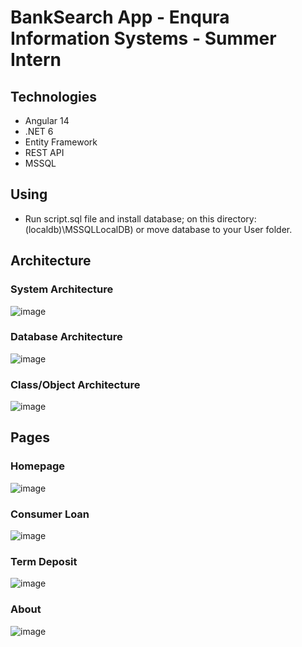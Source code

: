 # BankSearch App - Enqura Information Systems - Summer Intern

## Technologies
- Angular 14
- .NET 6
- Entity Framework
- REST API
- MSSQL

## Using
- Run script.sql file and install database; on this directory: (localdb)\MSSQLLocalDB) or move database to your User folder.

## Architecture

### System Architecture
![image](https://user-images.githubusercontent.com/81313884/212362500-debee130-0962-43d9-9f39-aed6c80c60df.png)

### Database Architecture
![image](https://user-images.githubusercontent.com/81313884/212362567-dbb46bfc-5357-41ee-bc79-bb03a71f8c1b.png)

### Class/Object Architecture
![image](https://user-images.githubusercontent.com/81313884/212362611-e53c6903-0220-4720-9ad7-636a32d861cf.png)

## Pages

### Homepage
![image](https://user-images.githubusercontent.com/81313884/212363235-277e961e-fef2-4f0a-9d18-318acbbb4476.png)

### Consumer Loan
![image](https://user-images.githubusercontent.com/81313884/212363870-264ae8c6-5a43-45fc-8c11-dabd2c9ec5f1.png)

### Term Deposit
![image](https://user-images.githubusercontent.com/81313884/212363954-ce61c4f6-8ef0-4a06-b4d0-a75f6389fb07.png)

### About
![image](https://user-images.githubusercontent.com/81313884/212364011-1d62a187-fa52-4701-a297-796d83ba4bd7.png)
